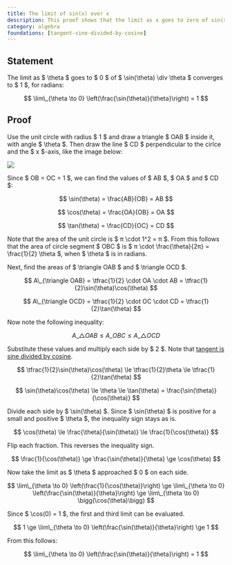 ```yaml
---
title: The limit of sin(x) over x
description: This proof shows that the limit as x goes to zero of sin(x) over x converges to one.
category: algebra
foundations: [tangent-sine-divided-by-cosine]
---
```


## Statement

The limit as $ \theta $ goes to $ 0 $ of $ \sin(\theta) \div \theta $ converges to $ 1 $, for radians:

$$ \lim\_{\theta \to 0} \left(\frac{\sin(\theta)}{\theta}\right) = 1 $$

## Proof

Use the unit circle with radius $ 1 $ and draw a triangle $ OAB $ inside it, with angle $ \theta $. Then draw the line $ CD $ perpendicular to the cirlce and the $ x $-axis, like the image below:

![](/proofs/limit-sinx-over-x.svg)

Since $ OB = OC = 1 $, we can find the values of $ AB $, $ OA $ and $ CD $:

$$ \sin(\theta) = \frac{AB}{OB} = AB $$

$$ \cos(\theta) = \frac{OA}{OB} = OA $$

$$ \tan(\theta) = \frac{CD}{OC} = CD $$

Note that the area of the unit circle is $ π \cdot 1^2 = π $. From this follows that the area of circle segment $ OBC $ is $ π \cdot \frac{\theta}{2π} = \frac{1}{2} \theta $, when $ \theta $ is in radians.

Next, find the areas of $ \triangle OAB $ and $ \triangle OCD $.

$$ A\_{\triangle OAB} = \tfrac{1}{2} \cdot OA \cdot AB = \tfrac{1}{2}\sin(\theta)\cos(\theta) $$

$$ A\_{\triangle OCD} = \tfrac{1}{2} \cdot OC \cdot CD = \tfrac{1}{2}\tan(\theta) $$

Now note the following inequality:

$$ A\_{\triangle OAB} \le A\_{OBC} \le A\_{\triangle OCD} $$

Substitute these values and multiply each side by $ 2 $. Note that [tangent is sine divided by cosine](/proofs/tangent-sine-divided-by-cosine).

$$ \tfrac{1}{2}\sin(\theta)\cos(\theta) \le \tfrac{1}{2}\theta \le \tfrac{1}{2}\tan(\theta) $$

$$ \sin(\theta)\cos(\theta) \le \theta \le \tan(\theta) = \frac{\sin(\theta)}{\cos(\theta)} $$

Divide each side by $ \sin(\theta) $. Since $ \sin(\theta) $ is positive for a small and positive $ \theta $, the inequality sign stays as is.

$$ \cos(\theta) \le \frac{\theta}{\sin(\theta)} \le \frac{1}{\cos(\theta)} $$

Flip each fraction. This reverses the inequality sign.

$$ \frac{1}{\cos(\theta)} \ge \frac{\sin(\theta)}{\theta} \ge \cos(\theta) $$

Now take the limit as $ \theta $ approached $ 0 $ on each side.

$$ \lim\_{\theta \to 0} \left(\frac{1}{\cos(\theta)}\right) \ge \lim\_{\theta \to 0} \left(\frac{\sin(\theta)}{\theta}\right) \ge \lim\_{\theta \to 0} \bigg(\cos(\theta)\bigg) $$

Since $ \cos(0) = 1 $, the first and third limit can be evaluated.

$$ 1 \ge \lim\_{\theta \to 0} \left(\frac{\sin(\theta)}{\theta}\right) \ge 1 $$

From this follows:

$$ \lim\_{\theta \to 0} \left(\frac{\sin(\theta)}{\theta}\right) = 1 $$
